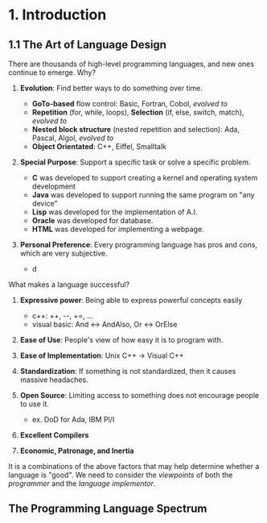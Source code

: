 # 1. Introduction

## 1.1 The Art of Language Design

There are thousands of high-level programming languages, and new ones continue to emerge. Why?

1. **Evolution**: Find better ways to do something over time.

    - **GoTo-based** flow control: Basic, Fortran, Cobol, *evolved to*
    - **Repetition** (for, while, loops), **Selection** (if, else, switch, match), *evolved to*
    - **Nested block structure** (nested repetition and selection): Ada, Pascal, Algol, *evolved to*
    - **Object Orientated**: C++, Eiffel, Smalltalk

1. **Special Purpose**: Support a specific task or solve a specific problem.

    - **C** was developed to support creating a kernel and operating system development
    - **Java** was developed to support running the same program on "any device"
    - **Lisp** was developed for the implementation of A.I.
    - **Oracle** was developed for database.
    - **HTML** was developed for implementing a webpage.

1. **Personal Preference**: Every programming language has pros and cons, which are very subjective.
    - d

What makes a language successful?

1. **Expressive power**: Being able to express powerful concepts easily
    - c++: ++, --, +=, ...
    - visual basic: And <-> AndAlso, Or <-> OrElse

1. **Ease of Use**: People's view of how easy it is to program with.
1. **Ease of Implementation**: Unix C++ -> Visual C++
1. **Standardization**: If something is not standardized, then it causes massive headaches.
1. **Open Source**: Limiting access to something does not encourage people to use it.
    - ex. DoD for Ada, IBM Pl/I
1. **Excellent Compilers**
1. **Economic, Patronage, and Inertia**

It is a combinations of the above factors that may help determine whether a language is "good". We need to consider the *viewpoints* of both the *programmer* and the *language implementor*.

## The Programming Language Spectrum
